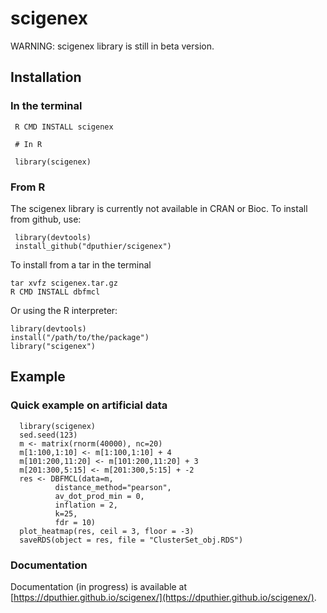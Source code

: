 # scigenex

WARNING: scigenex library is still in beta version. 

## Installation

### In the terminal

     R CMD INSTALL scigenex
     
     # In R
     
     library(scigenex)
     
### From R

The scigenex library is currently not available in CRAN or Bioc. To install from github, use:

     library(devtools)
     install_github("dputhier/scigenex")

To install from a tar in the terminal

    tar xvfz scigenex.tar.gz
    R CMD INSTALL dbfmcl
    
Or using the R interpreter:

    library(devtools)
    install("/path/to/the/package")
    library("scigenex")

## Example

### Quick example on artificial data

      library(scigenex)
      sed.seed(123)
      m <- matrix(rnorm(40000), nc=20)
      m[1:100,1:10] <- m[1:100,1:10] + 4
      m[101:200,11:20] <- m[101:200,11:20] + 3
      m[201:300,5:15] <- m[201:300,5:15] + -2
      res <- DBFMCL(data=m,
              distance_method="pearson",
              av_dot_prod_min = 0,
              inflation = 2,
              k=25,
              fdr = 10)
      plot_heatmap(res, ceil = 3, floor = -3)
      saveRDS(object = res, file = "ClusterSet_obj.RDS")
      
### Documentation

Documentation (in progress) is available at [https://dputhier.github.io/scigenex/](https://dputhier.github.io/scigenex/).